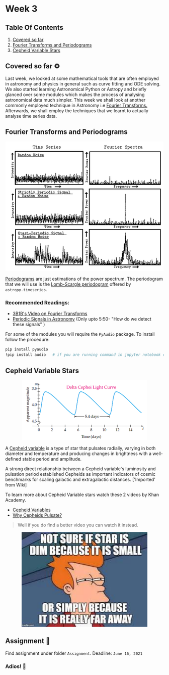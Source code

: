 # Week 3

## Table Of Contents

1. [Covered so far](#covered-so-far-%EF%B8%8F)
2. [Fourier Transforms and Periodograms](#fourier-transforms-and-periodograms)
3. [Cepheid Variable Stars](#cepheid-variable-stars)

## Covered so far ⚙️

Last week, we looked at some mathematical tools that are often employed in astronomy and physics in general such as curve fitting and ODE solving. We also started learning Astronomical Python or Astropy and briefly glanced over some modules which makes the process of analysing astronomical data much simpler. This week we shall look at another commonly employed technique in Astronomy i.e [Fourier Transforms.](https://en.wikipedia.org/wiki/Fourier_transform) Afterwards, we shall employ the techniques that we learnt to actually analyse time series data. 

## Fourier Transforms and Periodograms

<p align="center">
<img src="assets/img1.gif" width="550">
</p>

[Periodograms](https://en.wikipedia.org/wiki/Periodogram) are just estimations of the power spectrum. The periodogram that we will use is the [Lomb-Scargle periodogram](https://docs.astropy.org/en/stable/timeseries/lombscargle.html) offered by `astropy.timeseries`. 

### Recommended Readings:

- [3B1B's Video on Fourier Transforms](https://www.youtube.com/watch?v=spUNpyF58BY)
- [Periodic Signals in Astronomy](https://www.youtube.com/watch?v=7STeeVnfYFM) (Only upto 5:50- "How do we detect these signals" )

For some of the modules you will require the `PyAudio` package. To install follow the procedure:

```bash
pip install pyaudio
!pip install audio   # if you are running command in jupyter notebook cell
```

## Cepheid Variable Stars

<p align="center">
<img src="assets/img3.png" width="400">
</p>

A [Cepheid variable](https://en.wikipedia.org/wiki/Cepheid_variable) is a type of star that pulsates radially, varying in both diameter and temperature and producing changes in brightness with a well-defined stable period and amplitude.

A strong direct relationship between a Cepheid variable's luminosity and pulsation period established Cepheids as important indicators of cosmic benchmarks for scaling galactic and extragalactic distances. ['Imported' from Wiki]

To learn more about Cepheid Variable stars watch these 2 videos by Khan Academy. 

- [Cepheid Variables](https://www.youtube.com/watch?v=BWs-ONRDDG4)
- [Why Cepheids Pulsate?](https://www.youtube.com/watch?v=X_3QAB3o4Vw)

> Well if you do find a better video you can watch it instead. 

<p align="center">
<img src="assets/img2.jpg" width="400">
</p>

## Assignment 📝

Find assignment under folder `Assignment`. Deadline: `June 16, 2021`

### Adios! 👋


